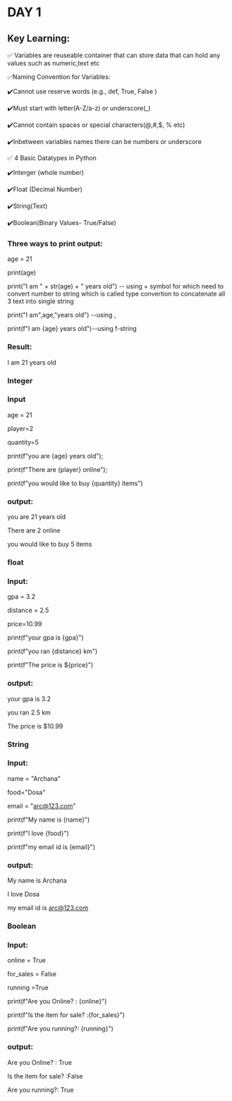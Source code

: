# DAY 1 

## Key Learning:

:white_check_mark: Variables are reuseable container that can store data that can hold any values such as numeric,text etc

:white_check_mark:Naming Convention for Variables:

:heavy_check_mark:Cannot use reserve words (e.g., def, True, False )

:heavy_check_mark:Must start with letter(A-Z/a-z) or underscore(_)

:heavy_check_mark:Cannot contain spaces or special characters(@,#,$, % etc) 

:heavy_check_mark:Inbetween variables names there can be numbers or underscore

:white_check_mark: 4 Basic Datatypes in Python

:heavy_check_mark:Interger (whole number)

:heavy_check_mark:Float (Decimal Number)

:heavy_check_mark:String(Text)

:heavy_check_mark:Boolean(Binary Values- True/False)



### Three ways to print output:

age = 21

print(age)

print("I am " + str(age) + " years old") -- using + symbol for which need to convert number to string which is called type convertion to concatenate all 3 text 
into single string

print("I am",age,"years old") --using ,

print(f"I am {age} years old")--using f-string

### Result:

I am 21 years old



### Integer

### Input 

age = 21

player=2

quantity=5

print(f"you are {age} years old");

print(f"There are {player} online");

print(f"you would like to buy {quantity} items")

### output:

you are 21 years old

There are 2 online

you would like to buy 5 items



### float

### Input:

gpa = 3.2

distance = 2.5

price=10.99

print(f"your gpa is {gpa}")

print(f"you ran {distance} km")

print(f"The price is ${price}")

### output:

your gpa is 3.2

you ran 2.5 km

The price is $10.99



### String

### Input:

name = "Archana"

food="Dosa"

email = "arc@123.com"

print(f"My name is {name}")

print(f"I love {food}")

print(f"my email id is {email}")

### output:

My name is Archana

I love Dosa

my email id is arc@123.com



### Boolean

### Input:

online = True

for_sales = False

running =True

print(f"Are you Online? : {online}")

print(f"Is the item for sale? :{for_sales}")

print(f"Are you running?: {running}")

### output:

Are you Online? : True

Is the item for sale? :False

Are you running?: True





